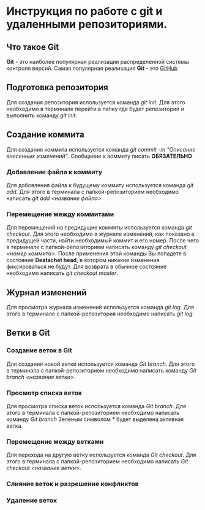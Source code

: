 # Инструкция по работе с git и удаленными репозиториями.

## Что такое Git
**Git** - это наиболее популярная реализация распределенной системы контроля версий. Самая популярная реализация **Git**  -  это [GitHub](https://github.com)

## Подготовка репозитория
Для создания репозитория используется команда *git init*. Для этого необходимо в терминале перейти в папку где будет репозиторий и выполнить команду *git init*.

## Создание коммита
Для создания коммита используется команда *git commit -m \"Описание внесенных изменений\"*. Сообщение к аоммиту писать **ОБЯЗАТЕЛЬНО**

### Добавление файла к коммиту
Для добовления файла к будущему коммиту используется команда *git add*.  Для этого в терминала с папкой-репозиторием необходимо написать *git add <название файла>* 

### Перемещение между коммитами
Для перемещений на предидущие коммиты используется команда *git checkout*. Для этого необходимо в журнале изменений, как показано в предидущей части, найти необходимый коммит и его номер. После чего в терминале с папкой-репозиторием написать команду *git checkout <номер коммита>*. После применения этой команды Вы попадете в состояние **Deatachet head**, в котором никакие изменения фиксироваться не будут. Для возврата в обычное состояние необходимо написать *git checkout master*.

## Журнал изменений
Для просмотра журнала изменений используется команда *git log*. Для этого в терминале с папкой-репозитория необходимо написать *git log*.

## Ветки в Git
### Создание веток в Git
Для создания новой ветки используется команда *Git branch*. Для этого в терминала с папкой-репозиторием необходимо написать команду *Git branch <название ветки>*.

### Просмотр списка веток
Для просмотра списка веток используется команда *Git branch*. Для этого в терминала с папкой-репозиторием необходимо написать команду *Git branch* Зеленым символом \* будет выделена активная ветка.

### Перемещение между ветками
Для перехода на другую ветку используется команда *Git checkout*. Для этого в терминала с папкой-репозиторием необходимо написать *Git checkout <название ветки>*.

### Слияние веток и разрешение конфликтов

### Удаление веток
